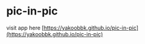 # pic-in-pic
visit app here [https://yakoobbk.github.io/pic-in-pic](https://yakoobbk.github.io/pic-in-pic)
